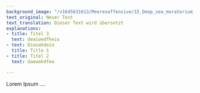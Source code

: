 ```yaml
---
background_image: "/v1645631613/Meeresoffensive/15_Deep_sea_moratorium_anton-chernyavskiy-unsplash_dg9fzi.jpg"
text_original: Neuer Test
text_translation: Dieser Text wird übersetzt
explanations:
- title: Titel 3
  text: deaioedfheio
- text: Dieoahdeio
  title: Title 1
- title: Titel 2
  text: daewohdfea

---
```

Lorem Ipsum ....
